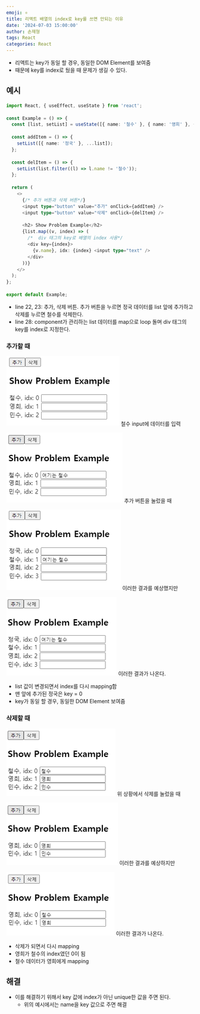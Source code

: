 ```yaml
---
emoji: ⚛️
title: 리액트 배열의 index로 key를 쓰면 안되는 이유
date: '2024-07-03 15:00:00'
author: 손재형
tags: React
categories: React
---
```


- 리액트는 key가 동일 할 경우, 동일한 DOM Element를 보여줌
- 때문에 key를 index로 뒀을 때 문제가 생길 수 있다.

## 예시

```ts
import React, { useEffect, useState } from 'react';

const Example = () => {
  const [list, setList] = useState([{ name: '철수' }, { name: '영희' }, { name: '민수' }]);

  const addItem = () => {
    setList([{ name: '정국' }, ...list]);
  };

  const delItem = () => {
    setList(list.filter((l) => l.name != '철수'));
  };

  return (
    <>
      {/* 추가 버튼과 삭제 버튼*/}
      <input type="button" value="추가" onClick={addItem} />
      <input type="button" value="삭제" onClick={delItem} />

      <h2> Show Problem Example</h2>
      {list.map((v, index) => (
        /*  div 태그의 key로 배열의 index 사용*/
        <div key={index}>
          {v.name}, idx: {index} <input type="text" />
        </div>
      ))}
    </>
  );
};

export default Example;
```

- line 22, 23: 추가, 삭제 버튼. 추가 버튼을 누르면 정국 데이터를 list 앞에 추가하고 삭제를 누르면 철수를 삭제한다.
- line 28: component가 관리하는 list 데이터를 map으로 loop 돌며 div 태그의 key를 index로 지정한다.

### 추가할 때

![alt text](capture1.png)
철수 input에 데이터를 입력

![alt text](image.png)
추가 버튼을 눌렀을 때

![alt text](image-1.png)
이러한 결과를 예상했지만

![alt text](image-2.png)
이러한 결과가 나온다.

- list 값이 변경되면서 index를 다시 mapping함
- 맨 앞에 추가된 정국은 key = 0
- key가 동일 할 경우, 동일한 DOM Element 보여줌

### 삭제할 때

![alt text](image-3.png)
위 상황에서 삭제를 눌렀을 때

![alt text](image-4.png)
이러한 결과를 예상하지만

![alt text](image-5.png)
이러한 결과가 나온다.

- 삭제가 되면서 다시 mapping
- 영희가 철수의 index였던 0이 됨
- 철수 데이터가 영희에게 mapping

## 해결

- 이를 해결하기 위해서 key 값에 index가 아닌 unique한 값을 주면 된다.
  - 위의 예시에서는 name을 key 값으로 주면 해결
